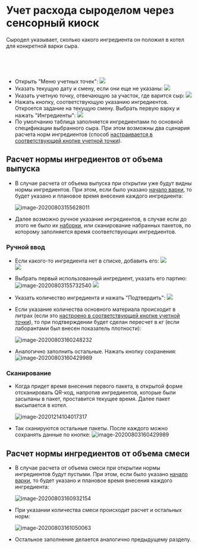 # Учет расхода сыроделом через сенсорный киоск

Сыродел указывает, сколько какого ингредиента он положил в котел для
конкретной варки сыра.

 

 

-   Открыть "Меню учетных точек":
    ![](AccountingSensorKiosk.assets/drex_uchet_raskhoda_syrodelom_cherez_sensornyj_kiosk_custom.png)
-   Указать текущую дату и смену, если они еще не указаны:
    ![](AccountingSensorKiosk.assets/drex_uchet_raskhoda_syrodelom_cherez_sensornyj_kiosk_custom_2.png)
-   Указать учетную точку, отвечающую за участок, где варится сыр:
    ![](AccountingSensorKiosk.assets/drex_uchet_raskhoda_syrodelom_cherez_sensornyj_kiosk_custom_3.png)
-   Нажать кнопку, соответствующую указанию ингредиентов. Откроется
    задание на текущую смену. Выбрать первую варку и нажать
    "Ингредиенты":
    ![](AccountingSensorKiosk.assets/drex_uchet_raskhoda_syrodelom_cherez_sensornyj_kiosk_custom_4.png)
-   По умолчанию таблица заполняется ингредиентами по основной спецификации выбранного сыра. При этом возможны два сценария расчета норм ингредиентов (способ [настраивается в соответствующей кнопке учетной точки](../../../../../../Manufacture/CommonInformation/Handbooks/ButtonOfAccountPoint/WorkWithTasks/WorkWithTasks.md)).



## Расчет нормы ингредиентов от объема выпуска

- В случае расчета от объема выпуска при открытии уже будут видны нормы ингредиентов. При этом, если было указано [начало варки](../AccountingTimeBeginEndTSD/AccountingTimeBeginEndTSD.md), то будет указано и плановое время внесения каждого ингредиента:

  ![image-20200803155628011](AccountingSensorKiosk.assets/image-20200803155628011.png)

-   Далее возможно ручное указание ингредиентов, в случае если до этого не было их [наборки](../../SetIngredients/SetIngredients.md), или сканирование набранных пакетов, по которому заполняется время соответствующих ингредиентов. 

### Ручной ввод
-   Если какого-то ингредиента нет в списке, добавить его:
    ![](AccountingSensorKiosk.assets/drex_uchet_raskhoda_syrodelom_cherez_sensornyj_kiosk_custom_6.png)
             
    ![](AccountingSensorKiosk.assets/drex_uchet_raskhoda_syrodelom_cherez_sensornyj_kiosk_custom_7.png)
-   Выбрать первый использованный ингредиент, указать его партию:
    ![image-20200803155732540](AccountingSensorKiosk.assets/image-20200803155732540.png)
    ![](AccountingSensorKiosk.assets/drex_uchet_raskhoda_syrodelom_cherez_sensornyj_kiosk_custom_9.png)
-   Указать количество ингредиента и нажать "Подтвердить":
    ![](AccountingSensorKiosk.assets/drex_uchet_raskhoda_syrodelom_cherez_sensornyj_kiosk_custom_10.png)

- Если указание количества основного материала происходит в литрах (если это [настроено в соответствующей кнопке учетной точки](../../../../../CommonInformation/Handbooks/ButtonOfAccountPoint/WorkWithTasks/WorkWithTasks.md)), то при подтверждении будет сделан пересчет в кг (если лаборантами был внесен показатель плотности):

  ![image-20200803160248232](AccountingSensorKiosk.assets/image-20200803160248232.png)

- Аналогично заполнить остальные. Нажать кнопку сохранения:
  ![image-20200803160429989](AccountingSensorKiosk.assets/image-20200803160429989.png)

### Сканирование
-   Когда придет время внесения первого пакета, в открытой форме отсканировать QR-код, напротив ингредиентов, которые были засыпаны в пакет, проставится текущее время. Далее пакет высыпается в котел.
    
    ![image-20201214104017317](AccountingSensorKiosk.assets/image-20201214104017317.png)
    
-   Так сканируются остальные пакеты. После каждого можно сохранять данные по кнопке:
    ![image-20200803160429989](AccountingSensorKiosk.assets/image-20200803160429989.png)

## Расчет нормы ингредиентов от объема смеси

- В случае расчета от объема смеси при открытии нормы ингредиентов будут пустыми. При этом, если было указано [начало варки](../AccountingTimeBeginEndTSD/AccountingTimeBeginEndTSD.md), то будет указано и плановое время внесения каждого ингредиента:

  ![image-20200803160932154](AccountingSensorKiosk.assets/image-20200803160932154.png)

- При указании количества смеси происходит расчет и остальных норм:

  ![image-20200803161050063](AccountingSensorKiosk.assets/image-20200803161050063.png)

- Остальное заполнение делается аналогично предыдущему разделу.